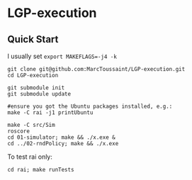 # LGP-execution

## Quick Start

I usually set `export MAKEFLAGS=-j4 -k`

```
git clone git@github.com:MarcToussaint/LGP-execution.git
cd LGP-execution

git submodule init
git submodule update

#ensure you got the Ubuntu packages installed, e.g.:
make -C rai -j1 printUbuntu

make -C src/Sim
roscore
cd 01-simulator; make && ./x.exe &
cd ../02-rndPolicy; make && ./x.exe
```

To test rai only:
```
cd rai; make runTests
```


